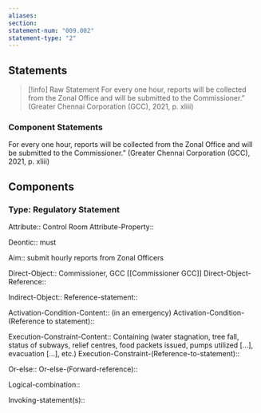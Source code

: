 ```yaml
---
aliases: 
section: 
statement-num: "009.002"
statement-type: "2"
---
```

## Statements 
> [!info] Raw Statement
> For every one hour, reports will be collected from the Zonal Office and will be submitted to the Commissioner.” (Greater Chennai Corporation (GCC), 2021, p. xliii) 
> 

### Component Statements
For every one hour, reports will be collected from the Zonal Office and will be submitted to the Commissioner.” (Greater Chennai Corporation (GCC), 2021, p. xliii) 
## Components
### Type: Regulatory Statement
Attribute:: Control Room
Attribute-Property::

Deontic:: must

Aim:: submit hourly reports from Zonal Officers

Direct-Object:: Commissioner, GCC [[Commissioner GCC]]
Direct-Object-Reference:: 

Indirect-Object:: 
	Reference-statement::

Activation-Condition-Content:: (in an emergency)
	Activation-Condition-(Reference to statement)::

Execution-Constraint-Content:: Containing (water stagnation, tree fall, status of subways, relief centres, food packets issued, pumps utilized \[...], evacuation \[...], etc.)
	Execution-Constraint-(Reference-to-statement)::

Or-else::
	Or-else-(Forward-reference)::

Logical-combination::

Invoking-statement(s)::